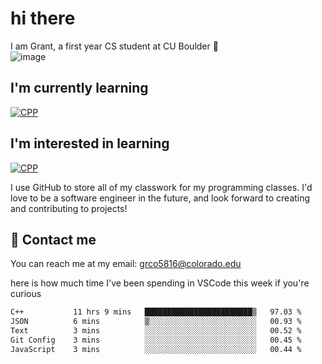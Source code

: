 
# hi there

I am Grant, a first year CS student at CU Boulder 👋  
![image](https://assets-sports.thescore.com/football/team/164/logo.png)

## I'm currently learning
[![CPP](https://skillicons.dev/icons?i=cpp)](https://skillicons.dev)
## I'm interested in learning
[![CPP](https://skillicons.dev/icons?i=js,java)](https://skillicons.dev)

I use GitHub to store all of my classwork for my programming classes.
I'd love to be a software engineer in the future, and look forward to creating and contributing to projects!

## 🚀 Contact me
You can reach me at my email: grco5816@colorado.edu  

here is how much time I've been spending in VSCode this week if you're curious
<!--START_SECTION:waka-->

```txt
C++           11 hrs 9 mins   ████████████████████████▒   97.03 %
JSON          6 mins          ▒░░░░░░░░░░░░░░░░░░░░░░░░   00.93 %
Text          3 mins          ░░░░░░░░░░░░░░░░░░░░░░░░░   00.52 %
Git Config    3 mins          ░░░░░░░░░░░░░░░░░░░░░░░░░   00.45 %
JavaScript    3 mins          ░░░░░░░░░░░░░░░░░░░░░░░░░   00.44 %
```

<!--END_SECTION:waka-->

<!---
gnestr/gnestr is a ✨ special ✨ repository because its `README.md` (this file) appears on your GitHub profile.
You can click the Preview link to take a look at your changes.
--->
